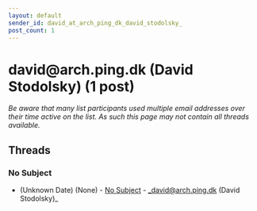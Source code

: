```yaml
---
layout: default
sender_id: david_at_arch_ping_dk_david_stodolsky_
post_count: 1
---
```


# david<span>@</span>arch.ping.dk (David Stodolsky) (1 post)

_Be aware that many list participants used multiple email addresses over their time active on the list. As such this page may not contain all threads available._

## Threads

### No Subject
+ (Unknown Date) (None) - [No Subject](/archive/1995/unknown/81be57ebc36a70904b0e6a4aca71d7969946cf4227effe54455221697fb87f8c) - _david@arch.ping.dk (David Stodolsky)_

